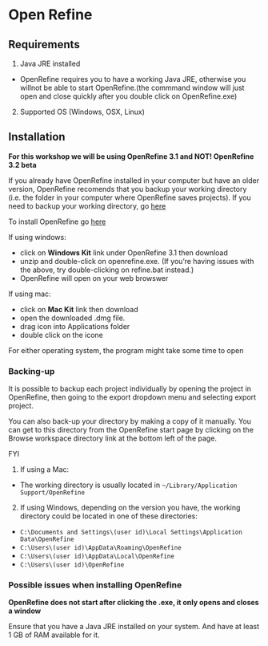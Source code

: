# Open Refine

## Requirements
1. Java JRE installed

* OpenRefine requires you to have a working Java JRE, otherwise you willnot be able to start OpenRefine.(the commmand window will just open and close quickly after you double click on OpenRefine.exe)

2. Supported OS (Windows, OSX, Linux)


## Installation

**For this workshop we will be using OpenRefine 3.1 and NOT! OpenRefine 3.2 beta**

If you already have OpenRefine installed in your computer but have an older version, OpenRefine recomends that you backup your working directory (i.e. the folder in your computer where OpenRefine saves projects). If you need to backup your working directory, go [here](#backing-up)

To install OpenRefine go [here](http://openrefine.org/download.html)




If using windows: 
* click on **Windows Kit** link under OpenRefine 3.1 then download 
* unzip and double-click on openrefine.exe. (If you’re having issues with the above, try double-clicking on refine.bat instead.)
* OpenRefine will open on your web browswer 

If using mac:
* click on **Mac Kit** link then download
* open the downloaded .dmg file.
* drag icon into Applications folder
* double click on the icone


For either operating system, the program might take some time to open

### Backing-up

It is possible to backup each project individually by opening the project in OpenRefine, then going to the export dropdown menu and selecting export project. 

You can also back-up your directory by making a copy of it manually. You can get to this directory from the OpenRefine start page by clicking on the Browse workspace directory link at 
the bottom left of the page.

FYI

1. If using a Mac:

* The working directory is usually located in `~/Library/Application Support/OpenRefine`

2. If using Windows, depending on the version you have, the working directory could be located in one of these directories:

* `C:\Documents and Settings\(user id)\Local Settings\Application Data\OpenRefine`
* `C:\Users\(user id)\AppData\Roaming\OpenRefine`
* `C:\Users\(user id)\AppData\Local\OpenRefine`
* `C:\Users\(user id)\OpenRefine`

### Possible issues when installing OpenRefine

**OpenRefine does not start after clicking the .exe, it only opens and closes a window**

Ensure that you have a Java JRE installed on your system. And have at least 1 GB of RAM available for it.



